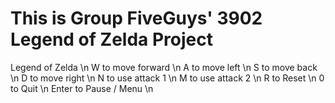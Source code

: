 # This is Group FiveGuys' 3902 Legend of Zelda Project

Legend of Zelda \n
W to move forward \n
A to move left \n
S to move back \n
D to move right \n
N to use attack 1 \n
M to use attack 2 \n
R to Reset \n
0 to Quit \n
Enter to Pause / Menu \n
